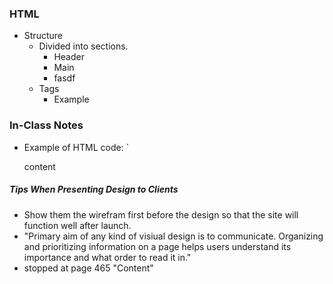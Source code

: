 ### HTML
- Structure
    - Divided into sections.
        - Header
        - Main
        - fasdf
    - Tags
        - Example <main> </main>

### In-Class Notes
- Example of HTML code: `<p id="stressed"> content </p>

##### Tips When Presenting Design to Clients
- Show them the wirefram first before the design so that the site will function well after launch.
- "Primary aim of any kind of visiual design is to communicate. Organizing and prioritizing information on a page helps users understand its importance and what order to read it in."
- stopped at page 465 "Content"